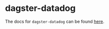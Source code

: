 # dagster-datadog

The docs for `dagster-datadog` can be found
[here](https://docs.dagster.io/_apidocs/libraries/dagster-datadog).
